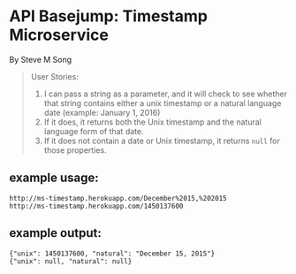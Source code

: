 <!DOCTYPE html>
<html lang="en">
<head>
    <link rel="stylesheet" href="https://maxcdn.bootstrapcdn.com/bootstrap/3.3.6/css/bootstrap.min.css"
          integrity="sha384-1q8mTJOASx8j1Au+a5WDVnPi2lkFfwwEAa8hDDdjZlpLegxhjVME1fgjWPGmkzs7" crossorigin="anonymous">
    <meta charset="UTF-8">
    <title>Timestamp Microservice</title>
    <link rel="shortcut icon" href="http://learnersdictionary.com/media/ld/images/legacy_print_images/rubberstREV.gif">
</head>
<body>
<div class="container">
    <h1 class="header">API Basejump: Timestamp Microservice</h1>
    <p>By Steve M Song</p>
    <blockquote>User Stories:
        <ol>
            <li>I can pass a string as a parameter, and it will check to see whether that string contains either a unix
                timestamp or a natural language date (example: January 1, 2016)
            </li>
            <li>If it does, it returns both the Unix timestamp and the natural language form of that date.</li>
            <li>If it does not contain a date or Unix timestamp, it returns <code>null</code> for those properties.</li>
        </ol>
    </blockquote>
    <h2>example usage:</h2>
    <code>http://ms-timestamp.herokuapp.com/December%2015,%202015</code><br>
    <code>http://ms-timestamp.herokuapp.com/1450137600</code>
    <h2>example output:</h2>
    <code>{"unix": 1450137600, "natural": "December 15, 2015"}</code><br>
    <code>{"unix": null, "natural": null}</code>
</div>
</body>
</html>
